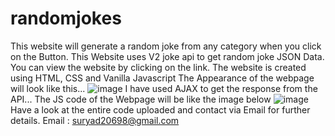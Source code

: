# randomjokes
This website will generate a random joke from any category when you click on the Button.
This Website uses V2 joke api to get random joke JSON Data.
You can view the website by clicking on the link.
The website is created using HTML, CSS and Vanilla Javascript
The Appearance of the webpage will look like this...
![image](https://user-images.githubusercontent.com/110967235/198586892-1c799a4a-ef31-45b3-b089-78dd50e02156.png)
I have used AJAX to get the response from the API...
The JS code of the Webpage will be like the image below
![image](https://user-images.githubusercontent.com/110967235/198587147-f718c214-f98f-477a-9c3b-78eaac834ade.png)
Have a look at the entire code uploaded and contact via Email for further details.
Email : suryad20698@gmail.com
